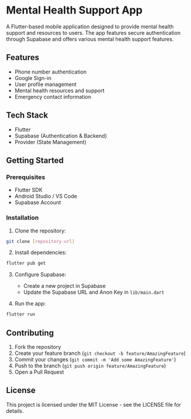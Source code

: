 # Mental Health Support App

A Flutter-based mobile application designed to provide mental health support and resources to users. The app features secure authentication through Supabase and offers various mental health support features.

## Features

- Phone number authentication
- Google Sign-in
- User profile management
- Mental health resources and support
- Emergency contact information

## Tech Stack

- Flutter
- Supabase (Authentication & Backend)
- Provider (State Management)

## Getting Started

### Prerequisites

- Flutter SDK
- Android Studio / VS Code
- Supabase Account

### Installation

1. Clone the repository:
```bash
git clone [repository-url]
```

2. Install dependencies:
```bash
flutter pub get
```

3. Configure Supabase:
   - Create a new project in Supabase
   - Update the Supabase URL and Anon Key in `lib/main.dart`

4. Run the app:
```bash
flutter run
```

## Contributing

1. Fork the repository
2. Create your feature branch (`git checkout -b feature/AmazingFeature`)
3. Commit your changes (`git commit -m 'Add some AmazingFeature'`)
4. Push to the branch (`git push origin feature/AmazingFeature`)
5. Open a Pull Request

## License

This project is licensed under the MIT License - see the LICENSE file for details.
